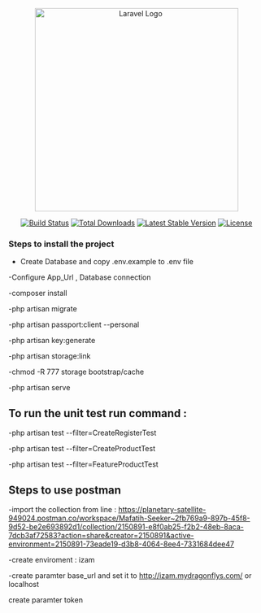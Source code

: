 <p align="center"><a href="https://laravel.com" target="_blank"><img src="https://raw.githubusercontent.com/laravel/art/master/logo-lockup/5%20SVG/2%20CMYK/1%20Full%20Color/laravel-logolockup-cmyk-red.svg" width="400" alt="Laravel Logo"></a></p>

<p align="center">
<a href="https://github.com/laravel/framework/actions"><img src="https://github.com/laravel/framework/workflows/tests/badge.svg" alt="Build Status"></a>
<a href="https://packagist.org/packages/laravel/framework"><img src="https://img.shields.io/packagist/dt/laravel/framework" alt="Total Downloads"></a>
<a href="https://packagist.org/packages/laravel/framework"><img src="https://img.shields.io/packagist/v/laravel/framework" alt="Latest Stable Version"></a>
<a href="https://packagist.org/packages/laravel/framework"><img src="https://img.shields.io/packagist/l/laravel/framework" alt="License"></a>
</p>


### Steps to install the project 
- Create Database and copy .env.example to .env file 

-Configure App_Url , Database connection

-composer install

-php artisan migrate 

-php artisan passport:client --personal

-php artisan key:generate

-php artisan storage:link

-chmod -R 777 storage bootstrap/cache

-php artisan serve

## To run the unit test run command : 

-php artisan test --filter=CreateRegisterTest

-php artisan test --filter=CreateProductTest

-php artisan test --filter=FeatureProductTest 

## Steps to use postman

-import the collection from line : https://planetary-satellite-949024.postman.co/workspace/Mafatih-Seeker~2fb769a9-897b-45f8-9d52-be2e693892d1/collection/2150891-e8f0ab25-f2b2-48eb-8aca-7dcb3af72583?action=share&creator=2150891&active-environment=2150891-73eade19-d3b8-4064-8ee4-7331684dee47

-create enviroment : izam 

-create paramter base_url and set it to http://izam.mydragonflys.com/ or localhost

create paramter token 

